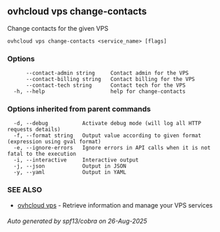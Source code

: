 ## ovhcloud vps change-contacts

Change contacts for the given VPS

```
ovhcloud vps change-contacts <service_name> [flags]
```

### Options

```
      --contact-admin string     Contact admin for the VPS
      --contact-billing string   Contact billing for the VPS
      --contact-tech string      Contact tech for the VPS
  -h, --help                     help for change-contacts
```

### Options inherited from parent commands

```
  -d, --debug           Activate debug mode (will log all HTTP requests details)
  -f, --format string   Output value according to given format (expression using gval format)
  -e, --ignore-errors   Ignore errors in API calls when it is not fatal to the execution
  -i, --interactive     Interactive output
  -j, --json            Output in JSON
  -y, --yaml            Output in YAML
```

### SEE ALSO

* [ovhcloud vps](ovhcloud_vps.md)	 - Retrieve information and manage your VPS services

###### Auto generated by spf13/cobra on 26-Aug-2025
